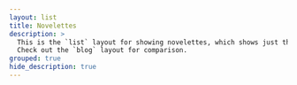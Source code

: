 ```yaml
---
layout: list
title: Novelettes
description: >
  This is the `list` layout for showing novelettes, which shows just the title and groups them by year of publication.
  Check out the `blog` layout for comparison.
grouped: true
hide_description: true
---
```

